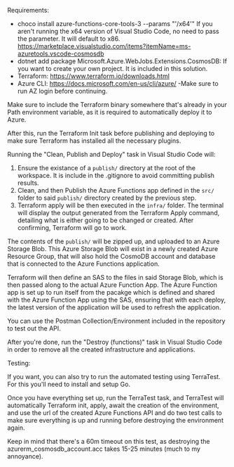 Requirements:

 - choco install azure-functions-core-tools-3 --params "'/x64'"
If you aren't running the x64 version of Visual Studio Code, no need to pass the parameter. It will default to x86.
https://marketplace.visualstudio.com/items?itemName=ms-azuretools.vscode-cosmosdb
 - dotnet add package Microsoft.Azure.WebJobs.Extensions.CosmosDB: If you want to create your own project. It is included in this solution.
 - Terraform: https://www.terraform.io/downloads.html
 - Azure CLI: https://docs.microsoft.com/en-us/cli/azure/
 	-Make sure to run AZ login before continuing.

Make sure to include the Terraform binary somewhere that's already in your Path environment variable, as it is required to automatically deploy it to Azure.

After this, run the Terraform Init task before publishing and deploying to make sure Terraform has installed all the necessary plugins.

Running the "Clean, Publish and Deploy" task in Visual Studio Code will:
1. Ensure the existance of a `publish/` directory at the root of the workspace. It is include in the .gitignore to avoid committing publish results.
2. Clean, and then Publish the Azure Functions app defined in the `src/` folder to said `publish/` directory created by the previous step.
3. Terraform apply will be then executed in the `infra/` folder. The terminal will display the output generated from the Terraform Apply command, detailing what is either going to be changed or created. After confirming, Terraform will go to work.

The contents of the `publish/` will be zipped up, and uploaded to an Azure Storage Blob. This Azure Storage Blob will exist in a newly created Azure Resource Group, that will also hold the CosmoDB account and database that is connected to the Azure Functions application.

Terraform will then define an SAS to the files in said Storage Blob, which is then passed along to the actual Azure Function App. The Azure Function app is set up to run itself from the pacakge which is defined and shared with the Azure Function App using the SAS, ensuring that with each deploy, the latest version of the application will be used to refresh the application.

You can use the Postman Collection/Environment included in the repository to test out the API.

After you're done, run the "Destroy (functions)" task in Visual Studio Code in order to remove all the created infrastructure and applications.

Testing:

If you want, you can also try to run the automated testing using TerraTest. For this you'll need to install and setup Go.

Once you have everything set up, run the TerraTest task, and TerraTest will automatically Terraform init, apply, await the creation of the environment, and use the url of the created Azure Functions API and do two test calls to make sure everything is up and running before destroying the environment again. 

Keep in mind that there's a 60m timeout on this test, as destroying the azurerm_cosmosdb_account.acc takes 15-25 minutes (much to my annoyance).